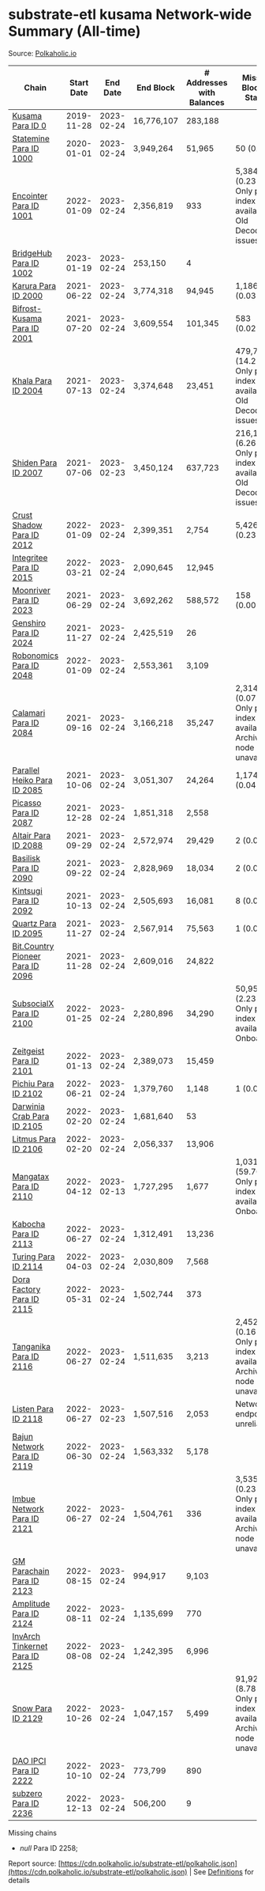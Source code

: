 # substrate-etl kusama Network-wide Summary (All-time)

Source: [Polkaholic.io](https://polkaholic.io)


| Chain            | Start Date | End Date | End Block | # Addresses with Balances | Missing Blocks / Status |
| ---------------- | ---------- | ---------| --------- | ------------------------- | ----------------------- |
| [Kusama Para ID 0](/kusama/0-kusama) | 2019-11-28 | 2023-02-24 | 16,776,107 |  283,188 |    |
| [Statemine Para ID 1000](/kusama/1000-statemine) | 2020-01-01 | 2023-02-24 | 3,949,264 |  51,965 | 50 (0.00%)  |
| [Encointer Para ID 1001](/kusama/1001-encointer) | 2022-01-09 | 2023-02-24 | 2,356,819 |  933 | 5,384 (0.23%) Only partial index available: Old Decoding issues |
| [BridgeHub Para ID 1002](/kusama/1002-bridgehub) | 2023-01-19 | 2023-02-24 | 253,150 |  4 |    |
| [Karura Para ID 2000](/kusama/2000-karura) | 2021-06-22 | 2023-02-24 | 3,774,318 |  94,945 | 1,186 (0.03%)  |
| [Bifrost-Kusama Para ID 2001](/kusama/2001-bifrost-ksm) | 2021-07-20 | 2023-02-24 | 3,609,554 |  101,345 | 583 (0.02%)  |
| [Khala Para ID 2004](/kusama/2004-khala) | 2021-07-13 | 2023-02-24 | 3,374,648 |  23,451 | 479,738 (14.22%) Only partial index available: Old Decoding issues |
| [Shiden Para ID 2007](/kusama/2007-shiden) | 2021-07-06 | 2023-02-23 | 3,450,124 |  637,723 | 216,120 (6.26%) Only partial index available: Old Decoding issues |
| [Crust Shadow Para ID 2012](/kusama/2012-shadow) | 2022-01-09 | 2023-02-24 | 2,399,351 |  2,754 | 5,426 (0.23%)  |
| [Integritee Para ID 2015](/kusama/2015-integritee) | 2022-03-21 | 2023-02-24 | 2,090,645 |  12,945 |    |
| [Moonriver Para ID 2023](/kusama/2023-moonriver) | 2021-06-29 | 2023-02-24 | 3,692,262 |  588,572 | 158 (0.00%)  |
| [Genshiro Para ID 2024](/kusama/2024-genshiro) | 2021-11-27 | 2023-02-24 | 2,425,519 |  26 |    |
| [Robonomics Para ID 2048](/kusama/2048-robonomics) | 2022-01-09 | 2023-02-24 | 2,553,361 |  3,109 |    |
| [Calamari Para ID 2084](/kusama/2084-calamari) | 2021-09-16 | 2023-02-24 | 3,166,218 |  35,247 | 2,314 (0.07%) Only partial index available: Archive node unavailable |
| [Parallel Heiko Para ID 2085](/kusama/2085-parallel-heiko) | 2021-10-06 | 2023-02-24 | 3,051,307 |  24,264 | 1,174 (0.04%)  |
| [Picasso Para ID 2087](/kusama/2087-picasso) | 2021-12-28 | 2023-02-24 | 1,851,318 |  2,558 |    |
| [Altair Para ID 2088](/kusama/2088-altair) | 2021-09-29 | 2023-02-24 | 2,572,974 |  29,429 | 2 (0.00%)  |
| [Basilisk Para ID 2090](/kusama/2090-basilisk) | 2021-09-22 | 2023-02-24 | 2,828,969 |  18,034 | 2 (0.00%)  |
| [Kintsugi Para ID 2092](/kusama/2092-kintsugi) | 2021-10-13 | 2023-02-24 | 2,505,693 |  16,081 | 8 (0.00%)  |
| [Quartz Para ID 2095](/kusama/2095-quartz) | 2021-11-27 | 2023-02-24 | 2,567,914 |  75,563 | 1 (0.00%)  |
| [Bit.Country Pioneer Para ID 2096](/kusama/2096-bitcountrypioneer) | 2021-11-28 | 2023-02-24 | 2,609,016 |  24,822 |    |
| [SubsocialX Para ID 2100](/kusama/2100-subsocialx) | 2022-01-25 | 2023-02-24 | 2,280,896 |  34,290 | 50,950 (2.23%) Only partial index available: Onboarding |
| [Zeitgeist Para ID 2101](/kusama/2101-zeitgeist) | 2022-01-13 | 2023-02-24 | 2,389,073 |  15,459 |    |
| [Pichiu Para ID 2102](/kusama/2102-pichiu) | 2022-06-21 | 2023-02-24 | 1,379,760 |  1,148 | 1 (0.00%)  |
| [Darwinia Crab Para ID 2105](/kusama/2105-crab) | 2022-02-20 | 2023-02-24 | 1,681,640 |  53 |    |
| [Litmus Para ID 2106](/kusama/2106-litmus) | 2022-02-20 | 2023-02-24 | 2,056,337 |  13,906 |    |
| [Mangatax Para ID 2110](/kusama/2110-mangatax) | 2022-04-12 | 2023-02-13 | 1,727,295 |  1,677 | 1,031,158 (59.70%) Only partial index available: Onboarding |
| [Kabocha Para ID 2113](/kusama/2113-kabocha) | 2022-06-27 | 2023-02-24 | 1,312,491 |  13,236 |    |
| [Turing Para ID 2114](/kusama/2114-turing) | 2022-04-03 | 2023-02-24 | 2,030,809 |  7,568 |    |
| [Dora Factory Para ID 2115](/kusama/2115-dorafactory) | 2022-05-31 | 2023-02-24 | 1,502,744 |  373 |    |
| [Tanganika Para ID 2116](/kusama/2116-tanganika) | 2022-06-27 | 2023-02-24 | 1,511,635 |  3,213 | 2,452 (0.16%) Only partial index available: Archive node unavailable |
| [Listen Para ID 2118](/kusama/2118-listen) | 2022-06-27 | 2023-02-23 | 1,507,516 |  2,053 |   Network endpoint unreliable |
| [Bajun Network Para ID 2119](/kusama/2119-bajun) | 2022-06-30 | 2023-02-24 | 1,563,332 |  5,178 |    |
| [Imbue Network Para ID 2121](/kusama/2121-imbue) | 2022-06-27 | 2023-02-24 | 1,504,761 |  336 | 3,535 (0.23%) Only partial index available: Archive node unavailable |
| [GM Parachain Para ID 2123](/kusama/2123-gm) | 2022-08-15 | 2023-02-24 | 994,917 |  9,103 |    |
| [Amplitude Para ID 2124](/kusama/2124-amplitude) | 2022-08-11 | 2023-02-24 | 1,135,699 |  770 |    |
| [InvArch Tinkernet Para ID 2125](/kusama/2125-tinkernet) | 2022-08-08 | 2023-02-24 | 1,242,395 |  6,996 |    |
| [Snow Para ID 2129](/kusama/2129-snow) | 2022-10-26 | 2023-02-24 | 1,047,157 |  5,499 | 91,926 (8.78%) Only partial index available: Archive node unavailable |
| [DAO IPCI Para ID 2222](/kusama/2222-daoipci) | 2022-10-10 | 2023-02-24 | 773,799 |  890 |    |
| [subzero Para ID 2236](/kusama/2236-subzero) | 2022-12-13 | 2023-02-24 | 506,200 |  9 |    |

Missing chains


* *null* Para ID 2258; 

Report source: [https://cdn.polkaholic.io/substrate-etl/polkaholic.json](https://cdn.polkaholic.io/substrate-etl/polkaholic.json) | See [Definitions](/DEFINITIONS.md) for details

